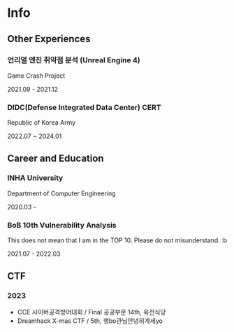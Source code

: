# Info

## Other Experiences

### 언리얼 엔진 취약점 분석 (Unreal Engine 4)

Game Crash Project

2021.09 - 2021.12

### DIDC(Defense Integrated Data Center) CERT

Republic of Korea Army

2022.07 ~ 2024.01

## Career and Education

### INHA University

Department of Computer Engineering

2020.03 -

### BoB 10th Vulnerability Analysis

This does not mean that I am in the TOP 10. Please do not misunderstand. :b

2021.07 - 2022.03

## CTF

### 2023

- CCE 사이버공격방어대회 / Final 공공부문 14th, 육전식당
- Dreamhack X-mas CTF / 5th, 행bo관님안녕히계세yo

<!--
**bean5oup/bean5oup** is a ✨ _special_ ✨ repository because its `README.md` (this file) appears on your GitHub profile.

Here are some ideas to get you started:

- 🔭 I’m currently working on ...
- 🌱 I’m currently learning ...
- 👯 I’m looking to collaborate on ...
- 🤔 I’m looking for help with ...
- 💬 Ask me about ...
- 📫 How to reach me: ...
- 😄 Pronouns: ...
- ⚡ Fun fact: ...
-->
